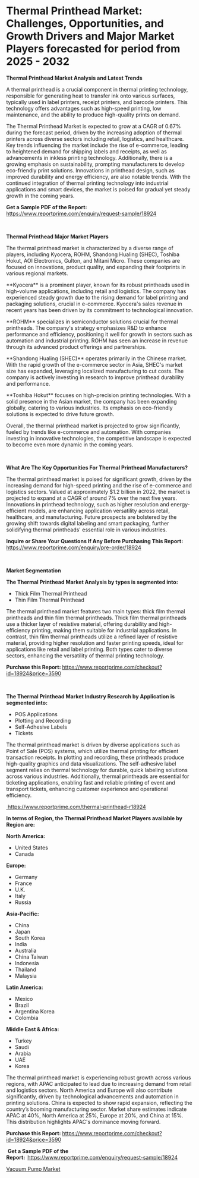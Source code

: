 <p><h1>Thermal Printhead Market: Challenges, Opportunities, and Growth Drivers and Major Market Players forecasted for period from 2025 - 2032</h1></p><p><strong>Thermal Printhead Market Analysis and Latest Trends</strong></p>
<p><p>A thermal printhead is a crucial component in thermal printing technology, responsible for generating heat to transfer ink onto various surfaces, typically used in label printers, receipt printers, and barcode printers. This technology offers advantages such as high-speed printing, low maintenance, and the ability to produce high-quality prints on demand.</p><p>The Thermal Printhead Market is expected to grow at a CAGR of 0.67% during the forecast period, driven by the increasing adoption of thermal printers across diverse sectors including retail, logistics, and healthcare. Key trends influencing the market include the rise of e-commerce, leading to heightened demand for shipping labels and receipts, as well as advancements in inkless printing technology. Additionally, there is a growing emphasis on sustainability, prompting manufacturers to develop eco-friendly print solutions. Innovations in printhead design, such as improved durability and energy efficiency, are also notable trends. With the continued integration of thermal printing technology into industrial applications and smart devices, the market is poised for gradual yet steady growth in the coming years.</p></p>
<p><strong>Get a Sample PDF of the Report:&nbsp;</strong> <a href="https://www.reportprime.com/enquiry/request-sample/18924?utm_campaign=2245&utm_medium=2&utm_source=Github&utm_content=ia&utm_term=19032025&utm_id=thermal-printhead">https://www.reportprime.com/enquiry/request-sample/18924</a></p>
<p>&nbsp;</p>
<p><strong>Thermal Printhead Major Market Players</strong></p>
<p><p>The thermal printhead market is characterized by a diverse range of players, including Kyocera, ROHM, Shandong Hualing (SHEC), Toshiba Hokut, AOI Electronics, Gulton, and Mitani Micro. These companies are focused on innovations, product quality, and expanding their footprints in various regional markets.</p><p>**Kyocera** is a prominent player, known for its robust printheads used in high-volume applications, including retail and logistics. The company has experienced steady growth due to the rising demand for label printing and packaging solutions, crucial in e-commerce. Kyocera's sales revenue in recent years has been driven by its commitment to technological innovation.</p><p>**ROHM** specializes in semiconductor solutions crucial for thermal printheads. The company's strategy emphasizes R&D to enhance performance and efficiency, positioning it well for growth in sectors such as automation and industrial printing. ROHM has seen an increase in revenue through its advanced product offerings and partnerships.</p><p>**Shandong Hualing (SHEC)** operates primarily in the Chinese market. With the rapid growth of the e-commerce sector in Asia, SHEC's market size has expanded, leveraging localized manufacturing to cut costs. The company is actively investing in research to improve printhead durability and performance.</p><p>**Toshiba Hokut** focuses on high-precision printing technologies. With a solid presence in the Asian market, the company has been expanding globally, catering to various industries. Its emphasis on eco-friendly solutions is expected to drive future growth.</p><p>Overall, the thermal printhead market is projected to grow significantly, fueled by trends like e-commerce and automation. With companies investing in innovative technologies, the competitive landscape is expected to become even more dynamic in the coming years.</p></p>
<p>&nbsp;</p>
<p><strong>What Are The Key Opportunities For Thermal Printhead Manufacturers?</strong></p>
<p><p>The thermal printhead market is poised for significant growth, driven by the increasing demand for high-speed printing and the rise of e-commerce and logistics sectors. Valued at approximately $1.2 billion in 2022, the market is projected to expand at a CAGR of around 7% over the next five years. Innovations in printhead technology, such as higher resolution and energy-efficient models, are enhancing application versatility across retail, healthcare, and manufacturing. Future prospects are bolstered by the growing shift towards digital labeling and smart packaging, further solidifying thermal printheads' essential role in various industries.</p></p>
<p><strong>Inquire or Share Your Questions If Any Before Purchasing This Report:</strong> <a href="https://www.reportprime.com/enquiry/pre-order/18924?utm_campaign=2245&utm_medium=2&utm_source=Github&utm_content=ia&utm_term=19032025&utm_id=thermal-printhead">https://www.reportprime.com/enquiry/pre-order/18924</a></p>
<p>&nbsp;</p>
<p><strong>Market Segmentation</strong></p>
<p><strong>The Thermal Printhead Market Analysis by types is segmented into:</strong></p>
<p><ul><li>Thick Film Thermal Printhead</li><li>Thin Film Thermal Printhead</li></ul></p>
<p><p>The thermal printhead market features two main types: thick film thermal printheads and thin film thermal printheads. Thick film thermal printheads use a thicker layer of resistive material, offering durability and high-efficiency printing, making them suitable for industrial applications. In contrast, thin film thermal printheads utilize a refined layer of resistive material, providing higher resolution and faster printing speeds, ideal for applications like retail and label printing. Both types cater to diverse sectors, enhancing the versatility of thermal printing technology.</p></p>
<p><strong>Purchase this Report:&nbsp;</strong><a href="https://www.reportprime.com/checkout?id=18924&price=3590&utm_campaign=2245&utm_medium=2&utm_source=Github&utm_content=ia&utm_term=19032025&utm_id=thermal-printhead">https://www.reportprime.com/checkout?id=18924&price=3590</a></p>
<p>&nbsp;</p>
<p><strong>The Thermal Printhead Market Industry Research by Application is segmented into:</strong></p>
<p><ul><li>POS Applications</li><li>Plotting and Recording</li><li>Self-Adhesive Labels</li><li>Tickets</li></ul></p>
<p><p>The thermal printhead market is driven by diverse applications such as Point of Sale (POS) systems, which utilize thermal printing for efficient transaction receipts. In plotting and recording, these printheads produce high-quality graphics and data visualizations. The self-adhesive label segment relies on thermal technology for durable, quick labeling solutions across various industries. Additionally, thermal printheads are essential for ticketing applications, enabling fast and reliable printing of event and transport tickets, enhancing customer experience and operational efficiency.</p></p>
<p><a href="https://www.reportprime.com/thermal-printhead-r18924?utm_campaign=2245&utm_medium=2&utm_source=Github&utm_content=ia&utm_term=19032025&utm_id=thermal-printhead">&nbsp;https://www.reportprime.com/thermal-printhead-r18924</a></p>
<p><strong>In terms of Region, the Thermal Printhead Market Players available by Region are:</strong></p>
<p>
    <p> <strong> North America: </strong>
        <ul>
            <li>United States</li>
            <li>Canada</li>
        </ul>
        </p> 
    <p> <strong> Europe: </strong>
        <ul>
            <li>Germany</li>
            <li>France</li>
            <li>U.K.</li>
            <li>Italy</li>
            <li>Russia</li>
        </ul>
        </p> 
    <p> <strong> Asia-Pacific: </strong>
        <ul>
            <li>China</li>
            <li>Japan</li>
            <li>South Korea</li>
            <li>India</li>
            <li>Australia</li>
            <li>China Taiwan</li>
            <li>Indonesia</li>
            <li>Thailand</li>
            <li>Malaysia</li>
        </ul>
        </p> 
    <p> <strong> Latin America: </strong>
        <ul>
            <li>Mexico</li>
            <li>Brazil</li>
            <li>Argentina Korea</li>
            <li>Colombia</li>
        </ul>
        </p> 
    <p> <strong> Middle East & Africa: </strong>
        <ul>
            <li>Turkey</li>
            <li>Saudi</li>
            <li>Arabia</li>
            <li>UAE</li>
            <li>Korea</li>
        </ul>
    </p>
    </p>
<p><p>The thermal printhead market is experiencing robust growth across various regions, with APAC anticipated to lead due to increasing demand from retail and logistics sectors. North America and Europe will also contribute significantly, driven by technological advancements and automation in printing solutions. China is expected to show rapid expansion, reflecting the country’s booming manufacturing sector. Market share estimates indicate APAC at 40%, North America at 25%, Europe at 20%, and China at 15%. This distribution highlights APAC's dominance moving forward.</p></p>
<p><strong>Purchase this Report: </strong><a href="https://www.reportprime.com/checkout?id=18924&price=3590&utm_campaign=2245&utm_medium=2&utm_source=Github&utm_content=ia&utm_term=19032025&utm_id=thermal-printhead">https://www.reportprime.com/checkout?id=18924&price=3590</a></p>
<p>&nbsp;<strong>Get a Sample PDF of the Report:&nbsp;&nbsp;</strong><a href="https://www.reportprime.com/enquiry/request-sample/18924?utm_campaign=2245&utm_medium=2&utm_source=Github&utm_content=ia&utm_term=19032025&utm_id=thermal-printhead">https://www.reportprime.com/enquiry/request-sample/18924</a></p>
<p><strong></strong></p>
<p><p><a href="https://github.com/careymartta6/Market-Research-Report-List-1/blob/main/vacuum-pump-market.md?utm_campaign=2245&utm_medium=2&utm_source=Github&utm_content=ia&utm_term=19032025&utm_id=thermal-printhead">Vacuum Pump Market</a></p></p>